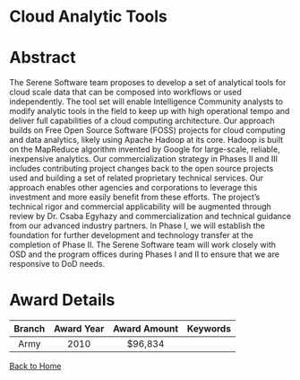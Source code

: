 
Cloud Analytic Tools
====================

# Abstract


The Serene Software team proposes to develop a set of analytical tools for cloud scale data that can be composed into workflows or used independently.  The tool set will enable Intelligence Community analysts to modify analytic tools in the field to keep up with high operational tempo and deliver full capabilities of a cloud computing architecture.  Our approach builds on Free Open Source Software (FOSS) projects for cloud computing and data analytics, likely using Apache Hadoop at its core.  Hadoop is built on the MapReduce algorithm invented by Google for large-scale, reliable, inexpensive analytics.  Our commercialization strategy in Phases II and III includes contributing project changes back to the open source projects used and building a set of related proprietary technical services.  Our approach enables other agencies and corporations to leverage this investment and more easily benefit from these efforts.  The project’s technical rigor and commercial applicability will be augmented through review by Dr. Csaba Egyhazy and commercialization and technical guidance from our advanced industry partners.  In Phase I, we will establish the foundation for further development and technology transfer at the completion of Phase II.  The Serene Software team will work closely with OSD and the program offices during Phases I and II to ensure that we are responsive to DoD needs.  

# Award Details

|Branch|Award Year|Award Amount|Keywords|
| :---: | :---: | :---: | :---: |
|Army|2010|$96,834||
  
  


[Back to Home](https://github.com/chrischow/dod_sbir_awards/JH/#2300)